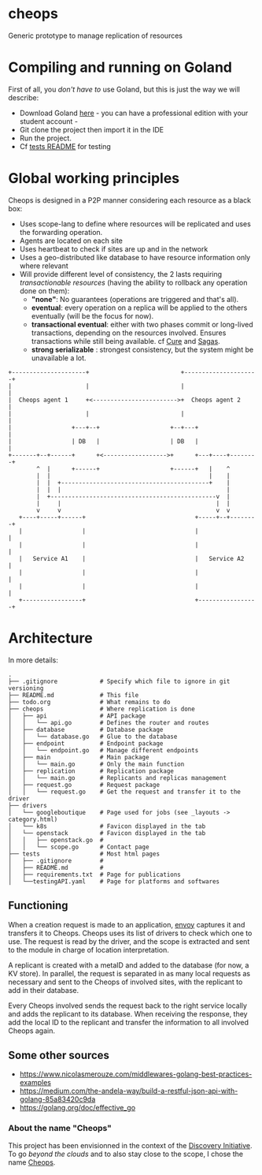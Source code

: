 # cheops

Generic prototype to manage replication of resources


# Compiling and running on Goland

First of all, you *don't have to* use Goland, but this is just the way we 
will describe:
- Download Goland [here](https://www.jetbrains.com/go/) - you can have a 
  professional edition with your student account -
- Git clone the project then import it in the IDE
- Run the project. 
- Cf [tests README](tests/README.md) for testing


# Global working principles

Cheops is designed in a P2P manner considering each resource as a black box:
  + Uses scope-lang to define where resources will be replicated and uses 
    the forwarding operation.
  + Agents are located on each site
  + Uses heartbeat to check if sites are up and in the network
  + Uses a geo-distributed like database to have resource information only
    where relevant
  + Will provide different level of consistency, the 2 lasts requiring 
    *transactionable resources* (having the ability to rollback any 
    operation done on them):
    - **"none"**: No guarantees (operations are triggered and that's all).
    - **eventual**: every operation on a replica will be applied to the others 
      eventually (will be the focus for now).
    - **transactional eventual**: either with two phases commit 
      or long-lived transactions, depending on the resources 
      involved. Ensures transactions while still being available. cf [Cure] 
      and [Sagas].
    - **strong serializable** : strongest consistency, but the system might 
      be unavailable a lot.
      
      
```
+---------------------+                          +---------------------+
|                     |                          |                     |
|  Cheops agent 1     +<------------------------>+  Cheops agent 2     |
|                     |                          |                     |
|                 +---+--+                    +--+---+                 |
|                 | DB   |                    | DB   |                 |
+-------+--+------+      +<------------------>+      +---+----+--------+
        ^  |      +------+                    +------+   |    ^
        |  |                                             |    |
        |  |  +------------------------------------------+    |
        |  |  |                                               |
        |  +-----------------------------------------------v  |
        |     |                                            |  |
        v     v                                            v  v
   +----+-----+------+                               +-----+--+--------+
   |                 |                               |                 |
   |                 |                               |                 |
   |   Service A1    |                               |   Service A2    |
   |                 |                               |                 |
   |                 |                               |                 |
   +-----------------+                               +-----------------+
```


# Architecture

In more details:

```
.
├── .gitignore            # Specify which file to ignore in git versioning
├── README.md             # This file
├── todo.org              # What remains to do
├── cheops                # Where replication is done
│   ├── api               # API package
│   │   └── api.go        # Defines the router and routes
│   ├── database          # Database package
│   │   └── database.go   # Glue to the database
│   ├── endpoint          # Endpoint package
│   │   └── endpoint.go   # Manage different endpoints
│   ├── main              # Main package
│   │   └── main.go       # Only the main function
│   ├── replication       # Replication package
│   │   └── main.go       # Replicants and replicas management
│   ├── request.go        # Request package
│   │   └── request.go    # Get the request and transfer it to the driver
├── drivers
│   └── googleboutique    # Page used for jobs (see _layouts -> category.html)
│   └── k8s               # Favicon displayed in the tab
│   └── openstack         # Favicon displayed in the tab
│   │   ├── openstack.go  #
│   │   └── scope.go      # Contact page
├── tests                 # Most html pages
│   ├── .gitignore        #
│   ├── README.md         #
│   ├── requirements.txt  # Page for publications
│   └──testingAPI.yaml    # Page for platforms and softwares
```

## Functioning

When a creation request is made to an application, [envoy] captures it and 
transfers 
it to Cheops. Cheops uses its list of drivers to check which one to use. The 
request is read by the driver, and the scope is extracted and sent to the 
module in charge of location interpretation.

A replicant is created with a metaID and added to the database (for now, a 
KV store).
In parallel, the request is separated in as many local requests as necessary 
and sent to the Cheops of involved sites, with the replicant to add in their 
database. 

Every Cheops involved sends the request back to the right service locally 
and adds the replicant to its database. When receiving the response, they 
add the local ID to the replicant and transfer the information to all 
involved Cheops again.



## Some other sources

- https://www.nicolasmerouze.com/middlewares-golang-best-practices-examples
- https://medium.com/the-andela-way/build-a-restful-json-api-with-golang-85a83420c9da
- https://golang.org/doc/effective_go

### About the name "Cheops"

This project has been envisionned in the context of the [Discovery 
Initiative](https://beyondtheclouds.github.io/). 
To go *beyond the clouds* and to also stay close to the scope, I chose the 
name [Cheops](https://www.esa.int/Science_Exploration/Space_Science/Cheops).

[Cure]: https://pages.lip6.fr/Marc.Shapiro/papers/Cure-final-ICDCS16.pdf
[Sagas]: http://www.amundsen.com/downloads/sagas.pdf
[envoy]: https://www.consul.io/docs/connect/proxies/envoy